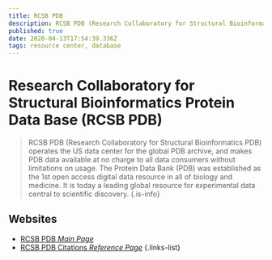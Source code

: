 ```yaml
---
title: RCSB PDB
description: RCSB PDB (Research Collaboratory for Structural Bioinformatics PDB) operates the US data center for the global PDB archive, and makes PDB data available at no charge to all data consumers without limitations on usage.
published: true
date: 2020-04-13T17:54:39.336Z
tags: resource center, database
---
```


# Research Collaboratory for Structural Bioinformatics Protein Data Base (RCSB PDB)

> RCSB PDB (Research Collaboratory for Structural Bioinformatics PDB) operates the US data center for the global PDB archive, and makes PDB data available at no charge to all data consumers without limitations on usage.
&NewLine;
The Protein Data Bank (PDB) was established as the 1st open access digital data resource in all of biology and medicine. It is today a leading global resource for experimental data central to scientific discovery.
{.is-info}


## Websites

- [RCSB PDB *Main Page*](https://www.rcsb.org/)
- [RCSB PDB Citations *Reference Page*](https://www.rcsb.org/pages/policies#References)
{.links-list}


